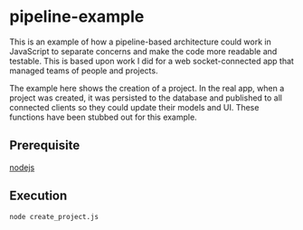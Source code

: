 pipeline-example
================

This is an example of how a pipeline-based architecture could work in
JavaScript to separate concerns and make the code more readable and
testable. This is based upon work I did for a web socket-connected
app that managed teams of people and projects.

The example here shows the creation of a project. In the real app,
when a project was created, it was persisted to the database and
published to all connected clients so they could update their models
and UI. These functions have been stubbed out for this example.

Prerequisite
------------

[nodejs](http://nodejs.org/)


Execution
---------

```
node create_project.js
```
